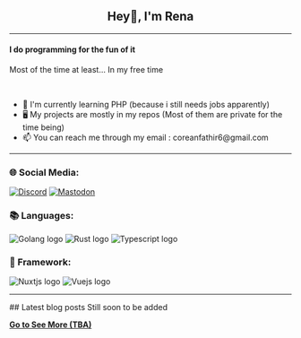 <h2 align=center>Hey👋, I'm Rena</h2>

<hr>
<h4>I do programming for the fun of it</h4>
<p>Most of the time at least... In my free time</p>
<br>
<ul>
  <li>📖 I'm currently learning PHP (because i still needs jobs apparently)</li>
  <li>🖥️ My projects are mostly in my repos (Most of them are private for the time being)</li>
  <li>📫 You can reach me through my email : coreanfathir6@gmail.com</li>
</ul>
<hr />
<h3>🌐 Social Media:</h3>
<a href="https://discordapp.com/users/monnaca"><img alt="Discord" src="https://img.shields.io/badge/Discord-gray?style=for-the-badge&logo=discord" /></a>
<a href="https://mastodon.social/@Rena_nf"><img alt="Mastodon" src="https://img.shields.io/badge/MASTODON-white?style=for-the-badge&logo=mastodon" /></a>
<br>
<h3>📚 Languages:</h3>
<img alt="Golang logo" src="https://img.shields.io/badge/Golang-black?style=for-the-badge&logo=go" />
<img alt="Rust logo" src="https://img.shields.io/badge/Rust-red?style=for-the-badge&logo=rust" />
<img alt="Typescript logo" src="https://img.shields.io/badge/Typescript-white?style=for-the-badge&logo=typescript" />
<h3>💽 Framework:</h3>
<img alt="Nuxtjs logo" src="https://img.shields.io/badge/Nuxt-black?style=for-the-badge&logo=nuxt" />
<img alt="Vuejs logo" src="https://img.shields.io/badge/VueJs-black?style=for-the-badge&logo=vuedotjs" />
<hr />
## Latest blog posts
<!-- BLOG-POST-LIST:START -->
Still soon to be added
<!-- BLOG-POST-LIST:END -->

[**Go to See More (TBA)**](TBA)

